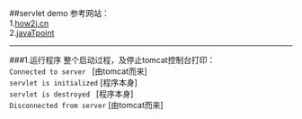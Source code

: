##servlet demo
参考网站： <br/>
1.[how2j.cn](http://how2j.cn/k/servlet/servlet-eclipse/558.html)	<br/>
2.[javaTpoint](https://www.javatpoint.com/GenericServlet-class)

----
###1.运行程序
整个启动过程，及停止tomcat控制台打印：<br/>
``` Connected to server  ``` [由tomcat而来]<br/>
``` servlet is initialized ``` [程序本身]<br/>
``` servlet is destroyed  ``` [程序本身] <br/>
``` Disconnected from server ``` [由tomcat而来]<br/>
